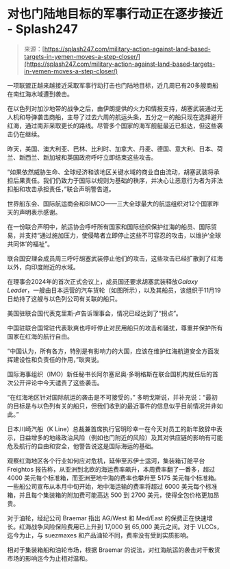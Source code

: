 <!--yml

类别：未分类

日期：2024年05月27日 14:30:09

-->

# 对也门陆地目标的军事行动正在逐步接近 - Splash247

> 来源：[https://splash247.com/military-action-against-land-based-targets-in-yemen-moves-a-step-closer/](https://splash247.com/military-action-against-land-based-targets-in-yemen-moves-a-step-closer/)

一项联盟正越来越接近采取军事行动打击也门陆地目标，近几周已有20多艘商船在南红海水域遭到袭击。

在以色列对加沙地带的战争之后，由伊朗提供的火力和情报支持，胡塞武装通过无人机和导弹袭击商船，主导了过去六周的航运头条，五分之一的船只现在选择避开红海，通过南非采取更长的路线。尽管多个国家的海军舰艇最近已抵达，但这些袭击仍在继续。

昨天，美国、澳大利亚、巴林、比利时、加拿大、丹麦、德国、意大利、日本、荷兰、新西兰、新加坡和英国政府呼吁立即结束这些攻击。

“如果依然威胁生命、全球经济和该地区关键水域的商业自由流动，胡塞武装将承担后果责任。我们仍致力于国际以规则为基础的秩序，并决心让恶意行为者为非法扣船和攻击承担责任，”联合声明警告道。

世界船东会、国际航运商会和BIMCO——三大全球最大的航运组织对12个国家昨天的声明表示感谢。

在一份联合声明中，航运协会呼吁所有国家和国际组织保护红海的船员、国际贸易，并支持“通过施加压力，使侵略者立即停止这些不可容忍的攻击，以维护‘全球共同体’的福祉”。

联合国安理会成员周三呼吁胡塞武装停止他们的攻击，这些攻击已经扩散到了红海以外，向印度附近的水域。

在理事会2024年的首次正式会议上，成员国还要求胡塞武装释放*Galaxy Leader*，一艘由日本运营的汽车货轮（如图所示），以及其船员，该组织于11月19日劫持了这艘与以色列公司有关联的船只。

美国驻联合国代表克里斯·卢告诉理事会，情况已经达到了“拐点”。

中国驻联合国常驻代表耿爽也呼吁停止对民用船只的攻击和骚扰，尊重并保护所有国家在红海的航行自由。

“中国认为，所有各方，特别是有影响力的大国，应该在维护红海航道安全方面发挥建设性和负责任的作用，”耿爽说。

国际海事组织（IMO）新任秘书长阿尔塞尼奥·多明格斯在联合国机构就任后的首次公开评论中今天谴责了这些袭击。

“在红海地区针对国际航运的袭击是不可接受的，” 多明戈斯说，并补充说：“最初的目标是与以色列有关的船只，但我们收到的最近事件的信息似乎目前情况并非如此。”

日本川崎汽船（K Line）总裁兼首席执行官明珍幸一在今天对员工的新年致辞中表示，日益增多的地缘政治风险（例如也门附近的风险）及其对供应链的影响有可能危及航行的自由和安全，他警告说这是国际海运的基础。

观察红海地区各个行业如何应对危机，延伸至苏伊士运河，集装箱订舱平台 Freightos 报告称，从亚洲到北欧的海运费率飙升，本周费率翻了一番多，超过 4000 美元每个标准箱，而亚洲至地中海的费率也攀升至 5175 美元每个标准箱。一些船公司宣布从本月中旬开始，地中海运输的费率将超过 6000 美元每个标准箱，并且每个集装箱的附加费可能高达 500 到 2700 美元，使得全包价格更加昂贵。

对于油轮，经纪公司 Braemar 指出 AG/West 和 Med/East 的保费正在快速增长。红海战争风险保险费用已上升到 17,000 到 65,000 美元之间。对于 VLCCs，迄今为止，与 suezmaxes 和产品油轮不同，费率没有受到实质影响。

相对于集装箱船和油轮市场，根据 Braemar 的说法，对红海航运的袭击对干散货市场的影响迄今为止相对温和。
